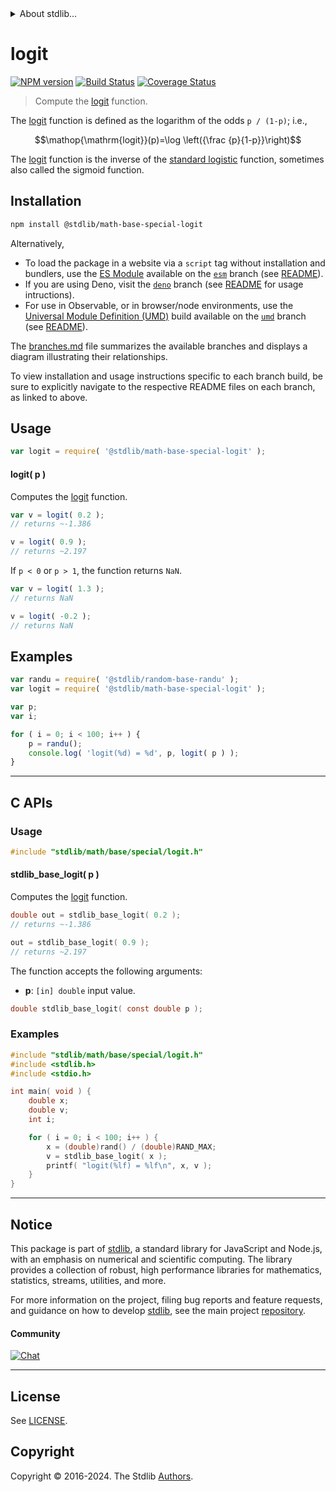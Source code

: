 <!--

@license Apache-2.0

Copyright (c) 2022 The Stdlib Authors.

Licensed under the Apache License, Version 2.0 (the "License");
you may not use this file except in compliance with the License.
You may obtain a copy of the License at

   http://www.apache.org/licenses/LICENSE-2.0

Unless required by applicable law or agreed to in writing, software
distributed under the License is distributed on an "AS IS" BASIS,
WITHOUT WARRANTIES OR CONDITIONS OF ANY KIND, either express or implied.
See the License for the specific language governing permissions and
limitations under the License.

-->


<details>
  <summary>
    About stdlib...
  </summary>
  <p>We believe in a future in which the web is a preferred environment for numerical computation. To help realize this future, we've built stdlib. stdlib is a standard library, with an emphasis on numerical and scientific computation, written in JavaScript (and C) for execution in browsers and in Node.js.</p>
  <p>The library is fully decomposable, being architected in such a way that you can swap out and mix and match APIs and functionality to cater to your exact preferences and use cases.</p>
  <p>When you use stdlib, you can be absolutely certain that you are using the most thorough, rigorous, well-written, studied, documented, tested, measured, and high-quality code out there.</p>
  <p>To join us in bringing numerical computing to the web, get started by checking us out on <a href="https://github.com/stdlib-js/stdlib">GitHub</a>, and please consider <a href="https://opencollective.com/stdlib">financially supporting stdlib</a>. We greatly appreciate your continued support!</p>
</details>

# logit

[![NPM version][npm-image]][npm-url] [![Build Status][test-image]][test-url] [![Coverage Status][coverage-image]][coverage-url] <!-- [![dependencies][dependencies-image]][dependencies-url] -->

> Compute the [logit][logit] function.

<section class="intro">

The [logit][logit] function is defined as the logarithm of the odds `p / (1-p)`; i.e.,

<!-- <equation class="equation" label="eq:logit_function" align="center" raw="\operatorname{logit}(p)=\log \left({\frac {p}{1-p}}\right)" alt="Logit function."> -->

```math
\mathop{\mathrm{logit}}(p)=\log \left({\frac {p}{1-p}}\right)
```

<!-- <div class="equation" align="center" data-raw-text="\operatorname{logit}(p)=\log \left({\frac {p}{1-p}}\right)" data-equation="eq:logit_function">
    <img src="https://cdn.jsdelivr.net/gh/stdlib-js/stdlib@bb29798906e119fcb2af99e94b60407a270c9b32/lib/node_modules/@stdlib/math/base/special/logit/docs/img/equation_logit_function.svg" alt="Logit function.">
    <br>
</div> -->

<!-- </equation> -->

The [logit][logit] function is the inverse of the [standard logistic][standard-logistic] function, sometimes also called the sigmoid function. 

</section>

<!-- /.intro -->

<section class="installation">

## Installation

```bash
npm install @stdlib/math-base-special-logit
```

Alternatively,

-   To load the package in a website via a `script` tag without installation and bundlers, use the [ES Module][es-module] available on the [`esm`][esm-url] branch (see [README][esm-readme]).
-   If you are using Deno, visit the [`deno`][deno-url] branch (see [README][deno-readme] for usage intructions).
-   For use in Observable, or in browser/node environments, use the [Universal Module Definition (UMD)][umd] build available on the [`umd`][umd-url] branch (see [README][umd-readme]).

The [branches.md][branches-url] file summarizes the available branches and displays a diagram illustrating their relationships.

To view installation and usage instructions specific to each branch build, be sure to explicitly navigate to the respective README files on each branch, as linked to above.

</section>

<section class="usage">

## Usage

```javascript
var logit = require( '@stdlib/math-base-special-logit' );
```

#### logit( p )

Computes the [logit][logit] function.

```javascript
var v = logit( 0.2 );
// returns ~-1.386

v = logit( 0.9 );
// returns ~2.197
```

If `p < 0` or `p > 1`, the function returns `NaN`.

```javascript
var v = logit( 1.3 );
// returns NaN

v = logit( -0.2 );
// returns NaN
```

</section>

<!-- /.usage -->

<section class="examples">

## Examples

<!-- eslint no-undef: "error" -->

```javascript
var randu = require( '@stdlib/random-base-randu' );
var logit = require( '@stdlib/math-base-special-logit' );

var p;
var i;

for ( i = 0; i < 100; i++ ) {
    p = randu();
    console.log( 'logit(%d) = %d', p, logit( p ) );
}
```

</section>

<!-- /.examples -->

<!-- C interface documentation. -->

* * *

<section class="c">

## C APIs

<!-- Section to include introductory text. Make sure to keep an empty line after the intro `section` element and another before the `/section` close. -->

<section class="intro">

</section>

<!-- /.intro -->

<!-- C usage documentation. -->

<section class="usage">

### Usage

```c
#include "stdlib/math/base/special/logit.h"
```

#### stdlib_base_logit( p )

Computes the [logit][logit] function.

```c
double out = stdlib_base_logit( 0.2 );
// returns ~-1.386

out = stdlib_base_logit( 0.9 );
// returns ~2.197
```

The function accepts the following arguments:

-   **p**: `[in] double` input value.

```c
double stdlib_base_logit( const double p ); 
```

</section>

<!-- /.usage -->

<!-- C API usage notes. Make sure to keep an empty line after the `section` element and another before the `/section` close. -->

<section class="notes">

</section>

<!-- /.notes -->

<!-- C API usage examples. -->

<section class="examples">

### Examples

```c
#include "stdlib/math/base/special/logit.h"
#include <stdlib.h>
#include <stdio.h>

int main( void ) {
    double x;
    double v;
    int i;

    for ( i = 0; i < 100; i++ ) {
        x = (double)rand() / (double)RAND_MAX;
        v = stdlib_base_logit( x );
        printf( "logit(%lf) = %lf\n", x, v );
    }
}
```

</section>

<!-- /.examples -->

</section>

<!-- /.c -->

<!-- Section for related `stdlib` packages. Do not manually edit this section, as it is automatically populated. -->

<section class="related">

</section>

<!-- /.related -->

<!-- Section for all links. Make sure to keep an empty line after the `section` element and another before the `/section` close. -->


<section class="main-repo" >

* * *

## Notice

This package is part of [stdlib][stdlib], a standard library for JavaScript and Node.js, with an emphasis on numerical and scientific computing. The library provides a collection of robust, high performance libraries for mathematics, statistics, streams, utilities, and more.

For more information on the project, filing bug reports and feature requests, and guidance on how to develop [stdlib][stdlib], see the main project [repository][stdlib].

#### Community

[![Chat][chat-image]][chat-url]

---

## License

See [LICENSE][stdlib-license].


## Copyright

Copyright &copy; 2016-2024. The Stdlib [Authors][stdlib-authors].

</section>

<!-- /.stdlib -->

<!-- Section for all links. Make sure to keep an empty line after the `section` element and another before the `/section` close. -->

<section class="links">

[npm-image]: http://img.shields.io/npm/v/@stdlib/math-base-special-logit.svg
[npm-url]: https://npmjs.org/package/@stdlib/math-base-special-logit

[test-image]: https://github.com/stdlib-js/math-base-special-logit/actions/workflows/test.yml/badge.svg?branch=main
[test-url]: https://github.com/stdlib-js/math-base-special-logit/actions/workflows/test.yml?query=branch:main

[coverage-image]: https://img.shields.io/codecov/c/github/stdlib-js/math-base-special-logit/main.svg
[coverage-url]: https://codecov.io/github/stdlib-js/math-base-special-logit?branch=main

<!--

[dependencies-image]: https://img.shields.io/david/stdlib-js/math-base-special-logit.svg
[dependencies-url]: https://david-dm.org/stdlib-js/math-base-special-logit/main

-->

[chat-image]: https://img.shields.io/gitter/room/stdlib-js/stdlib.svg
[chat-url]: https://app.gitter.im/#/room/#stdlib-js_stdlib:gitter.im

[stdlib]: https://github.com/stdlib-js/stdlib

[stdlib-authors]: https://github.com/stdlib-js/stdlib/graphs/contributors

[umd]: https://github.com/umdjs/umd
[es-module]: https://developer.mozilla.org/en-US/docs/Web/JavaScript/Guide/Modules

[deno-url]: https://github.com/stdlib-js/math-base-special-logit/tree/deno
[deno-readme]: https://github.com/stdlib-js/math-base-special-logit/blob/deno/README.md
[umd-url]: https://github.com/stdlib-js/math-base-special-logit/tree/umd
[umd-readme]: https://github.com/stdlib-js/math-base-special-logit/blob/umd/README.md
[esm-url]: https://github.com/stdlib-js/math-base-special-logit/tree/esm
[esm-readme]: https://github.com/stdlib-js/math-base-special-logit/blob/esm/README.md
[branches-url]: https://github.com/stdlib-js/math-base-special-logit/blob/main/branches.md

[stdlib-license]: https://raw.githubusercontent.com/stdlib-js/math-base-special-logit/main/LICENSE

[logit]: https://en.wikipedia.org/wiki/Logit

[standard-logistic]: https://en.wikipedia.org/wiki/Logistic_function

</section>

<!-- /.links -->
